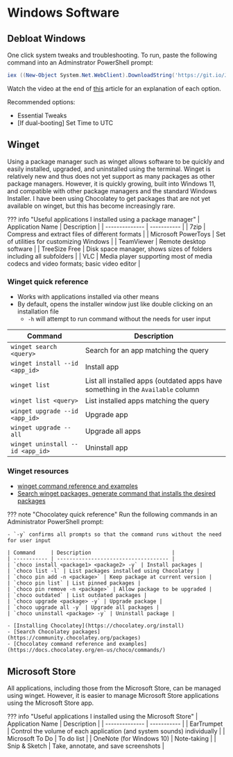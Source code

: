 # Windows Software

## Debloat Windows

One click system tweaks and troubleshooting. To run, paste the following command into
an Adminstrator PowerShell prompt:

``` powershell
iex ((New-Object System.Net.WebClient).DownloadString('https://git.io/JJ8R4'))
```

Watch the video at the end of [this](https://www.christitus.com/debloat-windows-10-2020/) article for
an explanation of each option.

Recommended options:

- Essential Tweaks
- [If dual-booting] Set Time to UTC

## Winget

Using a package manager such as winget allows software to be quickly and easily installed,
upgraded, and uninstalled using the terminal. Winget is relatively new and thus does not yet support
as many packages as other package managers. However, it is quickly growing, built into Windows 11, and
compatible with other package managers and the standard Windows Installer. I have been using Chocolatey to get
packages that are not yet available on winget, but this has become increasingly rare.

??? info "Useful applications I installed using a package manager"
    | Application Name | Description |
    | -------------- | ----------- |
    | 7zip | Compress and extract files of different formats |
    | Microsoft PowerToys | Set of utilities for customizing Windows |
    | TeamViewer | Remote desktop software |
    | TreeSize Free | Disk space manager, shows sizes of folders including all subfolders |
    | VLC | Media player supporting most of media codecs and video formats; basic video editor |

### Winget quick reference

- Works with applications installed via other means
- By default, opens the installer window just like double clicking on an installation file
    - `-h` will attempt to run command without the needs for user input

| Command     | Description                          |
| ----------- | ------------------------------------ |
| `winget search <query>` | Search for an app matching the query |
| `winget install --id <app_id>` | Install app |
| `winget list` | List all installed apps (outdated apps have something in the `Available` column |
| `winget list <query>` | List installed apps matching the query |
| `winget upgrade --id <app_id>` | Upgrade app |
| `winget upgrade --all` | Upgrade all apps |
| `winget uninstall --id <app_id>` | Uninstall app |

### Winget resources

- [winget command reference and examples](https://docs.microsoft.com/en-us/windows/package-manager/winget/#commands)
- [Search winget packages, generate command that installs the desired packages](https://winstall.app/)

??? note "Chocolatey quick reference"
    Run the following commands in an Administrator PowerShell prompt:

    - `-y` confirms all prompts so that the command runs without the need for user input

    | Command     | Description                          |
    | ----------- | ------------------------------------ |
    | `choco install <package1> <package2> -y` | Install packages |
    | `choco list -l` | List packages installed using Chocolatey |
    | `choco pin add -n <package>` | Keep package at current version |
    | `choco pin list` | List pinned packages |
    | `choco pin remove -n <package>` | Allow package to be upgraded |
    | `choco outdated` | List outdated packages |
    | `choco upgrade <package> -y` | Upgrade package |
    | `choco upgrade all -y` | Upgrade all packages |
    | `choco uninstall <package> -y` | Uninstall package |

    - [Installing Chocolatey](https://chocolatey.org/install)
    - [Search Chocolatey packages](https://community.chocolatey.org/packages)
    - [Chocolatey command reference and examples](https://docs.chocolatey.org/en-us/choco/commands/)

## Microsoft Store

All applications, including those from the Microsoft Store, can be managed using winget.
However, it is easier to manage Microsoft Store applications using the Microsoft Store app.

??? info "Useful applications I installed using the Microsoft Store"
    | Application Name | Description |
    | -------------- | ----------- |
    | EarTrumpet | Control the volume of each application (and system sounds) individually |
    | Microsoft To Do | To do list |
    | OneNote (for Windows 10) | Note-taking |
    | Snip & Sketch | Take, annotate, and save screenshots |
